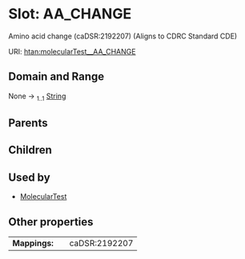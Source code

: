 
# Slot: AA_CHANGE

Amino acid change (caDSR:2192207) (Aligns to CDRC Standard CDE)

URI: [htan:molecularTest__AA_CHANGE](https://w3id.org/htan/molecularTest__AA_CHANGE)


## Domain and Range

None &#8594;  <sub>1..1</sub> [String](types/String.md)

## Parents


## Children


## Used by

 * [MolecularTest](MolecularTest.md)

## Other properties

|  |  |  |
| --- | --- | --- |
| **Mappings:** | | caDSR:2192207 |